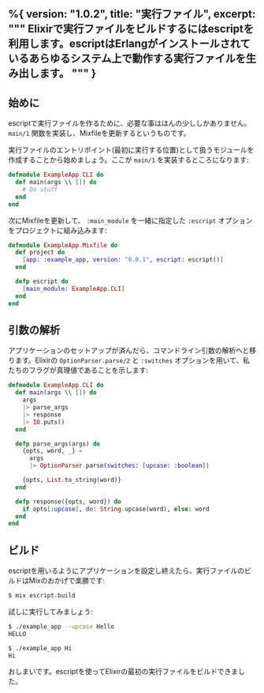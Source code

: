 %{
  version: "1.0.2",
  title: "実行ファイル",
  excerpt: """
  Elixirで実行ファイルをビルドするにはescriptを利用します。escriptはErlangがインストールされているあらゆるシステム上で動作する実行ファイルを生み出します。
  """
}
---

## 始めに

escriptで実行ファイルを作るために、必要な事はほんの少ししかありません。 `main/1` 関数を実装し、Mixfileを更新するというものです。

実行ファイルのエントリポイント(最初に実行する位置)として扱うモジュールを作成することから始めましょう。ここが `main/1` を実装するところになります:

```elixir
defmodule ExampleApp.CLI do
  def main(args \\ []) do
    # Do stuff
  end
end
```

次にMixfileを更新して、 `:main_module` を一緒に指定した `:escript` オプションをプロジェクトに組み込みます:

```elixir
defmodule ExampleApp.Mixfile do
  def project do
    [app: :example_app, version: "0.0.1", escript: escript()]
  end

  defp escript do
    [main_module: ExampleApp.CLI]
  end
end
```

## 引数の解析

アプリケーションのセットアップが済んだら、コマンドライン引数の解析へと移ります。Elixirの `OptionParser.parse/2` と `:switches` オプションを用いて、私たちのフラグが真理値であることを示します:

```elixir
defmodule ExampleApp.CLI do
  def main(args \\ []) do
    args
    |> parse_args
    |> response
    |> IO.puts()
  end

  defp parse_args(args) do
    {opts, word, _} =
      args
      |> OptionParser.parse(switches: [upcase: :boolean])

    {opts, List.to_string(word)}
  end

  defp response({opts, word}) do
    if opts[:upcase], do: String.upcase(word), else: word
  end
end
```

## ビルド

escriptを用いるようにアプリケーションを設定し終えたら、実行ファイルのビルドはMixのおかげで楽勝です:

```bash
$ mix escript.build
```

試しに実行してみましょう:

```bash
$ ./example_app --upcase Hello
HELLO

$ ./example_app Hi
Hi
```

おしまいです。escriptを使ってElixirの最初の実行ファイルをビルドできました。
